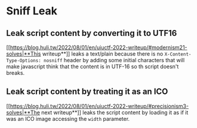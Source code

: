 # Sniff Leak


## Leak script content by converting it to UTF16

[[https://blog.huli.tw/2022/08/01/en/uiuctf-2022-writeup/#modernism21-solves|**This writeup**]] leaks a text/plain because there is no `X-Content-Type-Options: nosniff` header by adding some initial characters that will make javascript think that the content is in UTF-16 so th script doesn't breaks.

## Leak script content by treating it as an ICO

[[https://blog.huli.tw/2022/08/01/en/uiuctf-2022-writeup/#precisionism3-solves|**The next writeup**]] leaks the script content by loading it as if it was an ICO image accessing the `width` parameter.



